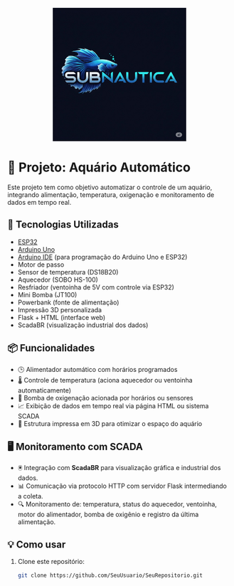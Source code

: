 <p align="center">
  <img src="img/logo.jpg" alt="Logo Subnautica" width="300"/>
</p>

# 🤖 Projeto: Aquário Automático

Este projeto tem como objetivo automatizar o controle de um aquário, integrando alimentação, temperatura, oxigenação e monitoramento de dados em tempo real.

## 🔧 Tecnologias Utilizadas

- [ESP32](https://www.espressif.com/en/products/socs/esp32)
- [Arduino Uno](https://www.arduino.cc/en/Main/ArduinoBoardUno)
- [Arduino IDE](https://www.arduino.cc/en/software) (para programação do Arduino Uno e ESP32)
- Motor de passo
- Sensor de temperatura (DS18B20)
- Aquecedor (SOBO HS-100)
- Resfriador (ventoinha de 5V com controle via ESP32)
- Mini Bomba (JT100)
- Powerbank (fonte de alimentação)
- Impressão 3D personalizada
- Flask + HTML (interface web)
- ScadaBR (visualização industrial dos dados)

## 📦 Funcionalidades

- 🕒 Alimentador automático com horários programados
- 🌡️ Controle de temperatura (aciona aquecedor ou ventoinha automaticamente)
- 💨 Bomba de oxigenação acionada por horários ou sensores
- 📈 Exibição de dados em tempo real via página HTML ou sistema SCADA
- 🔧 Estrutura impressa em 3D para otimizar o espaço do aquário

## 🖥️ Monitoramento com SCADA

- 🖲️ Integração com **ScadaBR** para visualização gráfica e industrial dos dados.
- 📊 Comunicação via protocolo HTTP com servidor Flask intermediando a coleta.
- 🔍 Monitoramento de: temperatura, status do aquecedor, ventoinha, motor do alimentador, bomba de oxigênio e registro da última alimentação.

## 💡 Como usar

1. Clone este repositório:
   ```bash
   git clone https://github.com/SeuUsuario/SeuRepositorio.git
